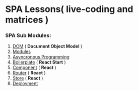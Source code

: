 # SPA Lessons( live-coding and matrices )

### SPA Sub Modules:
 1. [DOM](https://github.com/FbW-E10/SPA-Lessons/tree/main/1-DOM) ( **Document Object Model** )
 2. [Modules](https://github.com/FbW-E10/SPA-Lessons/tree/main/2-Modules)
 3. [Asyncronous Programming](https://github.com/FbW-E10/SPA-Lessons/tree/main/3-Asyncronous%20Programming)
 4. [Boilerplate](https://github.com/FbW-E10/SPA-Lessons/tree/main/4-Boilerplate) ( **React Start** )
 5. [Component](https://github.com/FbW-E10/SPA-Lessons/tree/main/5-Component)  ( **React** )
 6. [Router](https://github.com/FbW-E10/SPA-Lessons/tree/main/6-Router)  ( **React** )
 7. [Store](https://github.com/FbW-E10/SPA-Lessons/tree/main/7-Store) ( **React** )
 8.  [Deployment](https://github.com/FbW-E10/SPA-Lessons/tree/main/8-Deployment)

